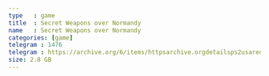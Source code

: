 ```yaml
---
type   : game
title  : Secret Weapons over Normandy
name   : Secret Weapons over Normandy
categories: [game]
telegram : 1476
telegram : https://archive.org/6/items/httpsarchive.orgdetailsps2usaredump3/Secret%20Weapons%20over%20Normandy.7z
size: 2.8 GB
---
```



